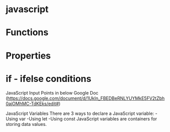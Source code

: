 # javascript
# Functions
# Properties
# if - ifelse conditions
JavaScript Input Points in below Google Doc
(https://docs.google.com/document/d/1UkIn_FBEDBeRNLYUYMkE5FV2tZbh0ajOMhMC-TdKEks/edit#)

JavaScript Variables
There are 3 ways to declare a JavaScript variable:
 -Using var
 -Using let
 -Using const
 JavaScript variables are containers for storing data values.
